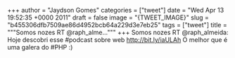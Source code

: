 
+++
author = "Jaydson Gomes"
categories = ["tweet"]
date = "Wed Apr 13 19:52:35 +0000 2011"
draft = false
image = "{TWEET_IMAGE}"
slug = "b455306dfb7509ae86d4952bcb64a229d3e7eb25"
tags = ["tweet"]
title = """Somos nozes RT @raph_alme..."""
+++
Somos nozes RT @raph_almeida: Hoje descobri esse #podcast sobre web http://bit.ly/iaULAh O melhor que é uma galera do #PHP :)

